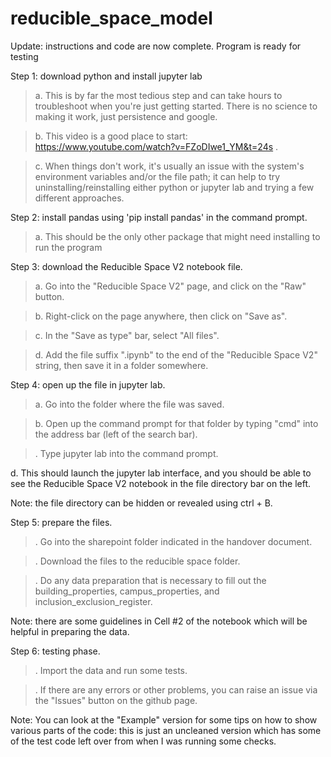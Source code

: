 # reducible_space_model

Update: instructions and code are now complete. Program is ready for testing

Step 1: download python and install jupyter lab
>a. This is by far the most tedious step and can take hours to troubleshoot when you're just getting started. There is no science to making it work, just persistence and google.

> b. This video is a good place to start: https://www.youtube.com/watch?v=FZoDIwe1_YM&t=24s .

> c. When things don't work, it's usually an issue with the system's environment variables and/or the file path; it can help to try uninstalling/reinstalling either python or jupyter lab and trying a few different approaches.

Step 2: install pandas using 'pip install pandas' in the command prompt.

>a. This should be the only other package that might need installing to run the program

Step 3: download the Reducible Space V2 notebook file.

>a. Go into the "Reducible Space V2" page, and click on the "Raw" button.

>b. Right-click on the page anywhere, then click on "Save as".

>c. In the "Save as type" bar, select "All files".

>d. Add the file suffix ".ipynb" to the end of the "Reducible Space V2" string, then save it in a folder somewhere.

Step 4: open up the file in jupyter lab.

>a. Go into the folder where the file was saved.

>b. Open up the command prompt for that folder by typing "cmd" into the address bar (left of the search bar).

>. Type jupyter lab into the command prompt.

d. This should launch the jupyter lab interface, and you should be able to see the Reducible Space V2 notebook in the file directory bar on the left.

Note: the file directory can be hidden or revealed using ctrl + B.

Step 5: prepare the files.

>. Go into the sharepoint folder indicated in the handover document.

>. Download the files to the reducible space folder.

>. Do any data preparation that is necessary to fill out the building_properties, campus_properties, and inclusion_exclusion_register.

Note: there are some guidelines in Cell #2 of the notebook which will be helpful in preparing the data.


Step 6: testing phase.

>. Import the data and run some tests.

>. If there are any errors or other problems, you can raise an issue via the "Issues" button on the github page.

Note: You can look at the "Example" version for some tips on how to show various parts of the code: this is just an uncleaned version which has some of the test code left over from when I was running some checks.
